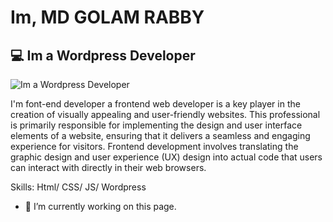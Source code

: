 # Im, MD GOLAM RABBY
## 💻 Im a Wordpress Developer
![Im a Wordpress Developer](https://scontent.fdac20-1.fna.fbcdn.net/v/t39.30808-6/414150255_903623037933744_8316272855504999395_n.png?stp=dst-png_s960x960&_nc_cat=100&ccb=1-7&_nc_sid=783fdb&_nc_eui2=AeF9CwF4Q80sdk_X4v93iGwduNn-WHXNuKu42f5Ydc24q-_fpR9qosDB41BS6-fFDV2O2ay1p_PKKBXkj_ag37eX&_nc_ohc=kA2U8g5MbbIAX-AP3_r&_nc_ht=scontent.fdac20-1.fna&oh=00_AfDyGthgGMFNgPzDaDdMqEqOekv5ofYXfbP47ohf6Y85AA&oe=65D0EC04)

I'm font-end developer a frontend web developer is a key player in the creation of visually appealing and user-friendly websites. This professional is primarily responsible for implementing the design and user interface elements of a website, ensuring that it delivers a seamless and engaging experience for visitors. Frontend development involves translating the graphic design and user experience (UX) design into actual code that users can interact with directly in their web browsers.

Skills: Html/ CSS/ JS/ Wordpress 

- 🔭 I’m currently working on this page. 




